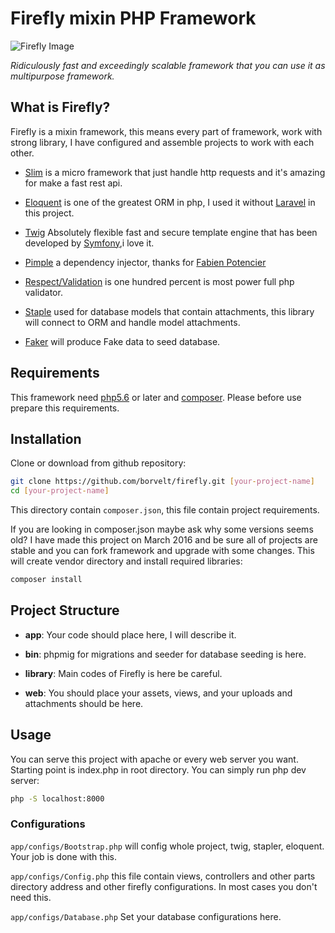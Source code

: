 # Firefly mixin PHP Framework

![Firefly Image](./_firefly.png "Firefly")

_Ridiculously fast and exceedingly scalable framework that you can use it as multipurpose framework._

## What is Firefly?

Firefly is a mixin framework, this means every part of framework, work with strong library, I have configured and assemble projects to work with each other.

- [Slim](https://github.com/slimphp/Slim) is a micro framework that just handle http requests and it's amazing for make a fast rest api.

- [Eloquent](https://github.com/illuminate/database) is one of the greatest ORM in php, I used it without [Laravel](https://github.com/laravel/laravel) in this project.

- [Twig](https://github.com/twigphp/Twig) Absolutely flexible fast and secure template engine that has been developed by [Symfony](https://github.com/symfony/symfony),i love it.

- [Pimple](https://github.com/silexphp/Pimple) a dependency injector, thanks for [Fabien Potencier](http://fabien.potencier.org/)

- [Respect/Validation](https://github.com/Respect/Validation) is one hundred percent is most power full php validator.

- [Staple](https://github.com/CodeSleeve/stapler) used for database models that contain attachments, this library will connect to ORM and handle model attachments.

- [Faker](https://github.com/fzaninotto/Faker) will produce Fake data to seed database.

## Requirements

This framework need [php5.6](http://php.net/) or later and [composer](https://getcomposer.org/).
Please before use prepare this requirements.

## Installation

Clone or download from github repository:

```bash
git clone https://github.com/borvelt/firefly.git [your-project-name]
cd [your-project-name]
```

This directory contain `composer.json`, this file contain project requirements.

If you are looking in composer.json maybe ask why some versions seems old? I have made this project on March 2016 and be sure all of projects are stable and you can fork framework and upgrade with some changes.
This will create vendor directory and install required libraries:

```bash
composer install
```

## Project Structure

- **app**: Your code should place here, I will describe it.

- **bin**: phpmig for migrations and seeder for database seeding is here.

- **library**: Main codes of Firefly is here be careful.

- **web**: You should place your assets, views, and your uploads and attachments should be here.

## Usage

You can serve this project with apache or every web server you want. Starting point is index.php in root directory.
You can simply run php dev server:

```bash
php -S localhost:8000
```

### Configurations

`app/configs/Bootstrap.php` will config whole project, twig, stapler, eloquent. Your job is done with this.

`app/configs/Config.php` this file contain views, controllers and other parts directory address and other firefly configurations. In most cases you don't need this.

`app/configs/Database.php` Set your database configurations here.
